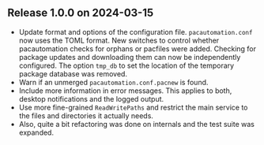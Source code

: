 ## Release 1.0.0 on 2024-03-15

- Update format and options of the configuration file. `pacautomation.conf` now
  uses the TOML format. New switches to control whether pacautomation checks
  for orphans or pacfiles were added. Checking for package updates and
  downloading them can now be independently configured. The option `tmp_db` to
  set the location of the temporary package database was removed.
- Warn if an unmerged `pacautomation.conf.pacnew` is found.
- Include more information in error messages. This applies to both, desktop
  notifications and the logged output.
- Use more fine-grained `ReadWritePaths` and restrict the main service to the
  files and directories it actually needs.
- Also, quite a bit refactoring was done on internals and the test suite was
  expanded.
